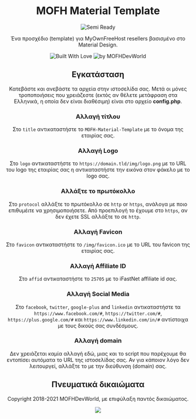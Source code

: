 <div align="center">


# MOFH Material Template
<img src="https://img.shields.io/badge/SEMI-READY-red.svg?style=for-the-badge&logo=github&colorA=gold" alt="Semi Ready">  

Ένα προσχέδιο (template) για MyOwnFreeHost resellers βασισμένο στο Material Design.

<img src="https://forthebadge.com/images/badges/built-with-love.svg" alt="Built With Love"><!--
--> <img src="https://img.shields.io/badge/by-MOFHDevWorld-blue.svg?longcache=true&style=for-the-badge&colorA=2abbea" alt="by MOFHDevWorld">


## Εγκατάσταση
Κατεβάστε και ανεβάστε τα αρχεία στην ιστοσελίδα σας. Μετά οι μόνες τροποποιήσεις που χρειάζεστε (εκτός αν θέλετε μετάφραση στα Ελληνικά, η οποία δεν είναι διαθέσιμη) είναι στο αρχείο **config.php**.
### Αλλαγή τίτλου
Στο `title` αντικαταστήστε το `MOFH-Material-Template` με το όνομα της εταιρίας σας.
### Αλλαγή Logo
Στο `logo` αντικαταστήστε το `https://domain.tld/img/logo.png` με το URL του logo της εταιρίας σας η αντικαταστήστε την εικόνα στον φάκελο με το logo σας.
### Αλλάξτε το πρωτόκολλο
Στο `protocol` αλλάξτε το πρωτόκολλο σε `http` or `https`, ανάλογα με ποιο επιθυμέιτε να χρησιμοποιήσετε. Από προεπιλογή το έχουμε στο `https`, αν δεν έχετε SSL αλλάξτε το σε `http`.
### Αλλαγή Favicon
Στο `favicon` αντικαταστήστε το `/img/favicon.ico` με το URL του favicon της εταιρίας σας.
### Αλλαγή Affiliate ID
Στο `affid` αντικαταστήστε το `25705` με το iFastNet affiliate id σας.
### Αλλαγή Social Media
Στο `facebook`, `twitter`, `google-plus` and `linkedin` αντικαταστήστε τα `https://www.facebook.com/#`, `https://twitter.com/#`, `https://plus.google.com/#` και `https://www.linkedin.com/in/#` αντίστοιχα με τους δικούς σας συνδέσμους.
### Αλλαγή domain
Δεν χρειάζεται καμία αλλαγή εδώ, μιας και το script που παρέχουμε θα εντοπίσει αυτόματα το URL της ιστοσελίδας σας. Αν για κάποιον λόγο δεν λειτουργεί, αλλάξτε το με την διεύθυνση (domain) σας.


## Πνευματικά δικαιώματα
Copyright 2018-2021 MOFHDevWorld, με επιφύλαξη παντός δικαιώματος.
  <p>
<a href="https://github.com/MOFHDevWorld/mofh-material-template/blob/master/LICENSE.md"><img src="https://img.shields.io/github/license/MOFHDevWorld/mofh-material-template.svg?style=for-the-badge"></a>
  </p>
